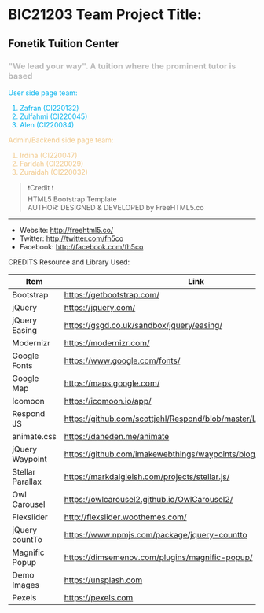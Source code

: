 # BIC21203 Team Project Title:

## Fonetik Tuition Center
### <font color=#bbb>"We lead your way". A tuition where the prominent tutor is based</font>

<font color=#00b3ee>User side page team:
1) Zafran (CI220132)
2) Zulfahmi (CI220045)
3) Alen (CI220084)
</font>

<font color=#f1c787>Admin/Backend side page team:
1) Irdina (CI220047)
2) Faridah (CI220029)
3) Zuraidah (CI220032)
</font>

> ❗Credit ❗
<br> HTML5 Bootstrap Template <br>
> AUTHOR: DESIGNED & DEVELOPED by FreeHTML5.co

---
- Website: http://freehtml5.co/
- Twitter: http://twitter.com/fh5co
- Facebook: http://facebook.com/fh5co

CREDITS Resource and Library Used:

| Item             | Link                                                                 |
|------------------|----------------------------------------------------------------------|  
| Bootstrap        | https://getbootstrap.com/                                            |
| jQuery           | https://jquery.com/                                                  |
| jQuery Easing    | https://gsgd.co.uk/sandbox/jquery/easing/                            |
| Modernizr        | https://modernizr.com/                                               |
| Google Fonts     | https://www.google.com/fonts/                                        |
| Google Map       | https://maps.google.com/                                             |
| Icomoon          | https://icomoon.io/app/                                              |
| Respond JS       | https://github.com/scottjehl/Respond/blob/master/LICENSE-MIT         |
| animate.css      | https://daneden.me/animate                                           |
| jQuery Waypoint  | https://github.com/imakewebthings/waypoints/blog/master/licenses.txt |
| Stellar Parallax | https://markdalgleish.com/projects/stellar.js/                       |
| Owl Carousel     | https://owlcarousel2.github.io/OwlCarousel2/                         |
| Flexslider       | http://flexslider.woothemes.com/                                     |
| jQuery countTo   | https://www.npmjs.com/package/jquery-countto                         |
| Magnific Popup   | https://dimsemenov.com/plugins/magnific-popup/                       |
| Demo Images      | https://unsplash.com                                                 |
| Pexels           | https://pexels.com                                                   |

